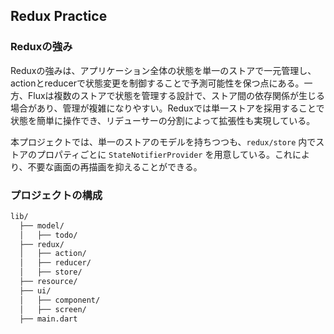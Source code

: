 ## Redux Practice
### Reduxの強み
Reduxの強みは、アプリケーション全体の状態を単一のストアで一元管理し、actionとreducerで状態変更を制御することで予測可能性を保つ点にある。一方、Fluxは複数のストアで状態を管理する設計で、ストア間の依存関係が生じる場合があり、管理が複雑になりやすい。Reduxでは単一ストアを採用することで状態を簡単に操作でき、リデューサーの分割によって拡張性も実現している。

本プロジェクトでは、単一のストアのモデルを持ちつつも、`redux/store` 内でストアのプロパティごとに `StateNotifierProvider` を用意している。これにより、不要な画面の再描画を抑えることができる。

### プロジェクトの構成
```markdown
lib/
  ├── model/
  │   ├── todo/
  ├── redux/
  │   ├── action/
  │   ├── reducer/
  │   ├── store/
  ├── resource/
  ├── ui/
  │   ├── component/
  │   ├── screen/
  ├── main.dart
```